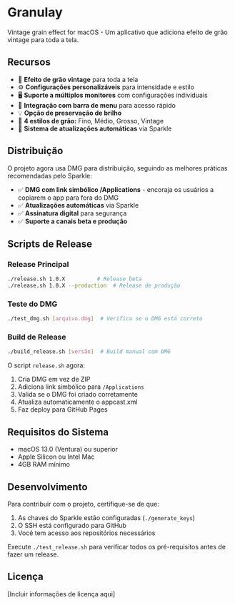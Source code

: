 # Granulay

Vintage grain effect for macOS - Um aplicativo que adiciona efeito de grão vintage para toda a tela.

## Recursos

- 🎨 **Efeito de grão vintage** para toda a tela
- ⚙️ **Configurações personalizáveis** para intensidade e estilo  
- 🖥️ **Suporte a múltiplos monitores** com configurações individuais
- 🔧 **Integração com barra de menu** para acesso rápido
- 💡 **Opção de preservação de brilho**
- 🎯 **4 estilos de grão:** Fino, Médio, Grosso, Vintage
- 🔄 **Sistema de atualizações automáticas** via Sparkle

## Distribuição

O projeto agora usa DMG para distribuição, seguindo as melhores práticas recomendadas pelo Sparkle:

- ✅ **DMG com link simbólico /Applications** - encoraja os usuários a copiarem o app para fora do DMG
- ✅ **Atualizações automáticas** via Sparkle
- ✅ **Assinatura digital** para segurança
- ✅ **Suporte a canais beta e produção**

## Scripts de Release

### Release Principal
```bash
./release.sh 1.0.X          # Release beta
./release.sh 1.0.X --production  # Release de produção
```

### Teste do DMG
```bash
./test_dmg.sh [arquivo.dmg]  # Verifica se o DMG está correto
```

### Build de Release
```bash
./build_release.sh [versão]  # Build manual com DMG
```

O script `release.sh` agora:
1. Cria DMG em vez de ZIP
2. Adiciona link simbólico para `/Applications`
3. Valida se o DMG foi criado corretamente
4. Atualiza automaticamente o appcast.xml
5. Faz deploy para GitHub Pages

## Requisitos do Sistema

- macOS 13.0 (Ventura) ou superior
- Apple Silicon ou Intel Mac
- 4GB RAM mínimo

## Desenvolvimento

Para contribuir com o projeto, certifique-se de que:
1. As chaves do Sparkle estão configuradas (`./generate_keys`)
2. O SSH está configurado para GitHub
3. Você tem acesso aos repositórios necessários

Execute `./test_release.sh` para verificar todos os pré-requisitos antes de fazer um release.

## Licença

[Incluir informações de licença aqui]
